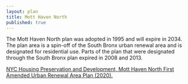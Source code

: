```yaml
---
layout: plan
title: Mott Haven North
published: true
---
```


The Mott Haven North plan was adopted in 1995 and will expire in 2034. The plan area is a spin-off of the South Bronx urban renewal area and is designated for residential use. Parts of the plan that were designated through the South Bronx plan expired in 2008 and 2013.

[NYC Housing Preservation and Development, Mott Haven North First Amended Urban Renewal Area Plan (2020).](https://www.nyc.gov/assets/hpd/downloads/pdfs/services/mott-haven-north-first-amended-urp.pdf)
